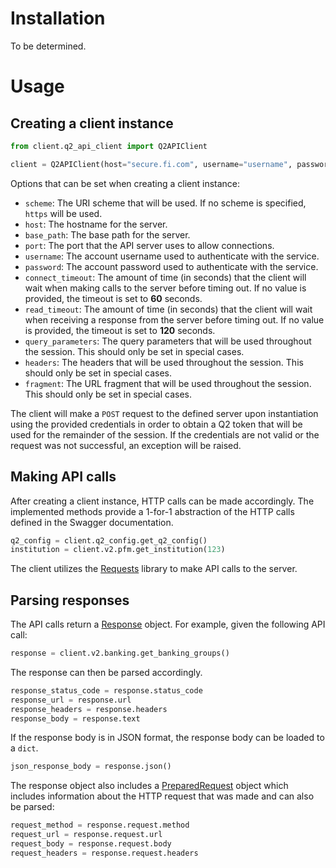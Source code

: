 # Installation
To be determined.
# Usage
## Creating a client instance
```python
from client.q2_api_client import Q2APIClient

client = Q2APIClient(host="secure.fi.com", username="username", password="P@ssw0rd")
``` 
Options that can be set when creating a client instance:

* `scheme`: The URI scheme that will be used. If no scheme is specified, `https` will be used.
* `host`: The hostname for the server.
* `base_path`: The base path for the server.
* `port`: The port that the API server uses to allow connections.
* `username`: The account username used to authenticate with the service.
* `password`: The account password used to authenticate with the service.
* `connect_timeout`: The amount of time (in seconds) that the client will wait when making calls to the server before timing out. If no value is provided, the timeout is set to **60** seconds.
* `read_timeout`: The amount of time (in seconds) that the client will wait when receiving a response from the server before timing out. If no value is provided, the timeout is set to **120** seconds.
* `query_parameters`: The query parameters that will be used throughout the session. This should only be set in special cases.
* `headers`: The headers that will be used throughout the session. This should only be set in special cases.
* `fragment`: The URL fragment that will be used throughout the session. This should only be set in special cases.

The client will make a `POST` request to the defined server upon instantiation using the provided credentials in order to obtain a Q2 token that will be used for the remainder of the session. If the credentials are not valid or the request was not successful, an exception will be raised.
## Making API calls
After creating a client instance, HTTP calls can be made accordingly. The implemented methods provide a 1-for-1 abstraction of the HTTP calls defined in the Swagger documentation.
```python
q2_config = client.q2_config.get_q2_config()
institution = client.v2.pfm.get_institution(123)
```
The client utilizes the [Requests](https://github.com/requests/requests) library to make API calls to the server.
## Parsing responses
The API calls return a [Response](http://docs.python-requests.org/en/master/api/#requests.Response) object. For example, given the following API call:
```python
response = client.v2.banking.get_banking_groups()
```
The response can then be parsed accordingly.
```python
response_status_code = response.status_code
response_url = response.url
response_headers = response.headers
response_body = response.text
```
If the response body is in JSON format, the response body can be loaded to a `dict`.
```python
json_response_body = response.json()
```
The response object also includes a [PreparedRequest](http://docs.python-requests.org/en/master/api/#requests.PreparedRequest) object which includes information about the HTTP request that was made and can also be parsed:
```python
request_method = response.request.method
request_url = response.request.url
request_body = response.request.body
request_headers = response.request.headers
```
